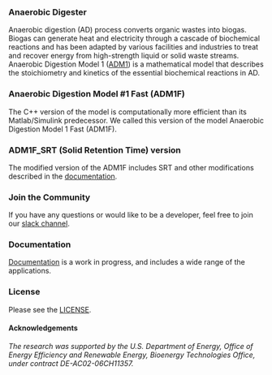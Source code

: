 ### Anaerobic Digester

Anaerobic digestion (AD) process converts organic wastes into biogas. Biogas can generate heat and electricity through a cascade of biochemical reactions and has been adapted by various facilities and industries to treat and recover energy from high-strength liquid or solid waste streams. Anaerobic Digestion Model 1 ([ADM1](https://iwaponline.com/wst/article-abstract/45/10/65/6034/The-IWA-Anaerobic-Digestion-Model-No-1-ADM1?redirectedFrom=fulltext)) is a mathematical model that describes the stoichiometry and kinetics of the essential biochemical reactions in AD. 

### Anaerobic Digestion Model #1 Fast (ADM1F)

The C++ version of the model is computationally more efficient than its Matlab/Simulink predecessor. We called this version of the model Anaerobic Digestion Model 1 Fast (ADM1F).

### ADM1F_SRT (Solid Retention Time) version

The modified version of the ADM1F includes SRT and other modifications described in the [documentation](https://elchin.github.io/ADM1F_docs/).

### Join the Community

If you have any questions or would like to be a developer, feel free to join our [slack channel](http://fastadmmodeling.slack.com).

### Documentation

[Documentation](https://elchin.github.io/ADM1F_docs/) is a work in progress, and includes a wide range of the applications.

### License

Please see the [LICENSE](https://github.com/lanl/ADM1F/blob/main/LICENSE).

#### Acknowledgements

*The research was supported by the U.S. Department of Energy, Office of Energy Efficiency and Renewable Energy, Bioenergy Technologies Office, under contract DE-AC02-06CH11357.*

